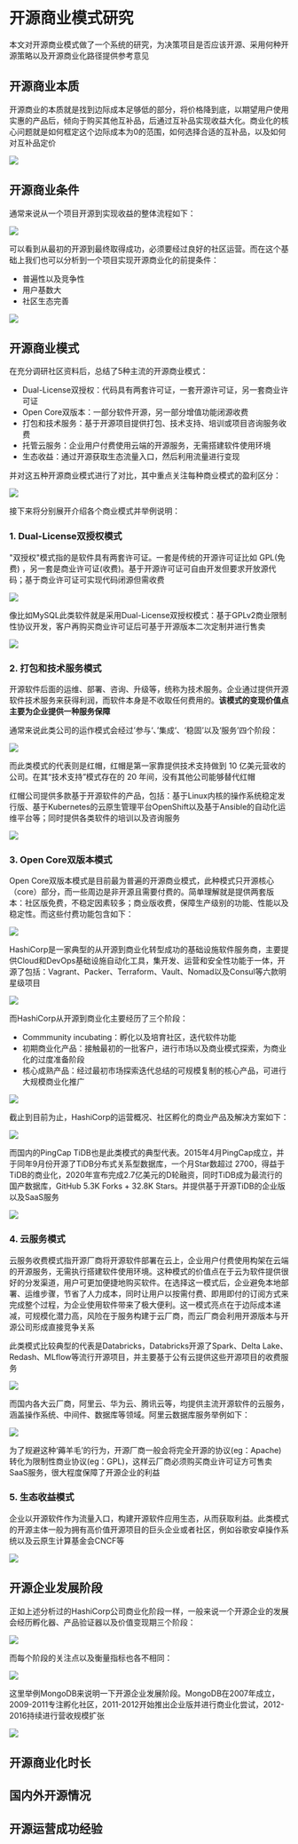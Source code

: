 # 开源商业模式研究

本文对开源商业模式做了一个系统的研究，为决策项目是否应该开源、采用何种开源策略以及开源商业化路径提供参考意见

## 开源商业本质

开源商业的本质就是找到边际成本足够低的部分，将价格降到底，以期望用户使用实惠的产品后，倾向于购买其他互补品，后通过互补品实现收益大化。商业化的核心问题就是如何框定这个边际成本为0的范围，如何选择合适的互补品，以及如何对互补品定价

![](images/open-source-essence.png)

## 开源商业条件

通常来说从一个项目开源到实现收益的整体流程如下：

![](images/open-source-whole-phase.png)

可以看到从最初的开源到最终取得成功，必须要经过良好的社区运营。而在这个基础上我们也可以分析到一个项目实现开源商业化的前提条件：

* 普遍性以及竞争性
* 用户基数大
* 社区生态完善

![](images/open-source-precondition.png)

## 开源商业模式

在充分调研社区资料后，总结了5种主流的开源商业模式：

* Dual-License双授权：代码具有两套许可证，一套开源许可证，另一套商业许可证
* Open Core双版本：一部分软件开源，另一部分增值功能闭源收费
* 打包和技术服务：基于开源项目提供打包、技术支持、培训或项目咨询服务收费
* 托管云服务：企业用户付费使用云端的开源服务，无需搭建软件使用环境
* 生态收益：通过开源获取生态流量入口，然后利用流量进行变现

并对这五种开源商业模式进行了对比，其中重点关注每种商业模式的盈利区分：

![](images/open-source-commercial-comparison.png)

接下来将分别展开介绍各个商业模式并举例说明：

### 1. Dual-License双授权模式

"双授权"模式指的是软件具有两套许可证。一套是传统的开源许可证比如 GPL(免费) ，另一套是商业许可证(收费)。基于开源许可证可自由开发但要求开放源代码；基于商业许可证可实现代码闭源但需收费

![](images/open-source-license.png)

像比如MySQL此类软件就是采用Dual-License双授权模式：基于GPLv2商业限制性协议开发，客户再购买商业许可证后可基于开源版本二次定制并进行售卖

![](images/MySQL.png)

### 2. 打包和技术服务模式

开源软件后面的运维、部署、咨询、升级等，统称为技术服务。企业通过提供开源软件技术服务来获得利润，而软件本身是不收取任何费用的。**该模式的变现价值点主要为企业提供一种服务保障**

通常来说此类公司的运作模式会经过’参与‘、’集成‘、‘稳固’以及‘服务’四个阶段：

![](images/support.png)

而此类模式的代表则是红帽，红帽是第一家靠提供技术支持做到 10 亿美元营收的公司。在其“技术支持”模式存在的 20 年间，没有其他公司能够替代红帽

红帽公司提供多款基于开源软件的产品，包括：基于Linux内核的操作系统稳定发行版、基于Kubernetes的云原生管理平台OpenShift以及基于Ansible的自动化运维平台等；同时提供各类软件的培训以及咨询服务

![](images/redhat.png)

### 3. Open Core双版本模式

Open Core双版本模式是目前最为普遍的开源商业模式，此种模式只开源核心（core）部分，而一些周边是非开源且需要付费的。简单理解就是提供两套版本：社区版免费，不稳定因素较多；商业版收费，保障生产级别的功能、性能以及稳定性。而这些付费功能包含如下：

![](images/open-core.png)

HashiCorp是一家典型的从开源到商业化转型成功的基础设施软件服务商，主要提供Cloud和DevOps基础设施自动化工具，集开发、运营和安全性功能于一体，开源了包括：Vagrant、Packer、Terraform、Vault、Nomad以及Consul等六款明星级项目

![](images/HashiCorp-projects.png)

而HashiCorp从开源到商业化主要经历了三个阶段：

* Commmunity incubating：孵化以及培育社区，迭代软件功能
* 初期商业化产品：接触最初的一批客户，进行市场以及商业模式探索，为商业化的过度准备阶段
* 核心成熟产品：经过最初市场探索迭代总结的可规模复制的核心产品，可进行大规模商业化推广

![](images/HashiCorp-commercial-process.png)

截止到目前为止，HashiCorp的运营概况、社区孵化的商业产品及解决方案如下：

![](images/HashiCorp-overview.png)

而国内的PingCap TiDB也是此类模式的典型代表。2015年4月PingCap成立，并于同年9月份开源了TiDB分布式关系型数据库，一个月Star数超过 2700，得益于TiDB的商业化，2020年宣布完成2.7亿美元的D轮融资，同时TiDB成为最流行的国产数据库，GitHub 5.3K Forks + 32.8K Stars。并提供基于开源TiDB的企业版以及SaaS服务

![](images/TiDB.png)

### 4. 云服务模式

云服务收费模式指开源厂商将开源软件部署在云上，企业用户付费使用构架在云端的开源服务，无需执行搭建软件使用环境。这种模式的价值点在于云为软件提供很好的分发渠道，用户可更加便捷地购买软件。在选择这一模式后，企业避免本地部署、运维步骤，节省了人力成本，同时让用户以按需付费、即用即付的订阅方式来完成整个过程，为企业使用软件带来了极大便利。这一模式亮点在于边际成本递减，可规模化潜力高，风险在于服务构建于云厂商，而云厂商会利用开源版本与开源公司形成直接竞争关系

此类模式比较典型的代表是Databricks，Databricks开源了Spark、Delta Lake、Redash、MLflow等流行开源项目，并主要基于公有云提供这些开源项目的收费服务

![](images/Databricks.png)

而国内各大云厂商，阿里云、华为云、腾讯云等，均提供主流开源软件的云服务，涵盖操作系统、中间件、数据库等领域。阿里云数据库服务举例如下：

![](images/Alibaba.png)

为了规避这种‘薅羊毛’的行为，开源厂商一般会将完全开源的协议(eg：Apache)转化为限制性商业协议(eg：GPL)，这样云厂商必须购买商业许可证方可售卖SaaS服务，很大程度保障了开源企业的利益

### 5. 生态收益模式

企业以开源软件作为流量入口，构建开源软件应用生态，从而获取利益。此类模式的开源主体一般为拥有高价值开源项目的巨头企业或者社区，例如谷歌安卓操作系统以及云原生计算基金会CNCF等

![](images/ecology.png)

## 开源企业发展阶段

正如上述分析过的HashiCorp公司商业化阶段一样，一般来说一个开源企业的发展会经历孵化器、产品验证器以及价值变现期三个阶段：

![](images/open-source-phase.png)

而每个阶段的关注点以及衡量指标也各不相同：

![](images/phase-concerns.png)

这里举例MongoDB来说明一下开源企业发展阶段。MongoDB在2007年成立，2009-2011专注孵化社区，2011-2012开始推出企业版并进行商业化尝试，2012-2016持续进行营收规模扩张

![](images/mongodb.png)

## 开源商业化时长



## 国内外开源情况

## 开源运营成功经验

